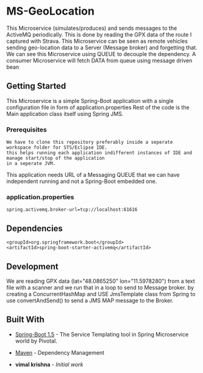 # MS-GeoLocation
This Microservice (simulates/produces) and sends messages to the ActiveMQ periodically. This is done by reading the GPX data of the route I captured with Strava. This Microservice can be seen as remote vehicles sending geo-location data to a Server (Message broker) and forgetting that. We can see this Microservice using QUEUE to decouple the dependency. A consumer Microservice will fetch DATA from queue using message driven bean

## Getting Started
This Microservice is a simple Spring-Boot application with a single configuration file in form of application.properties
Rest of the code is the Main application class itself using Spring JMS.
### Prerequisites

```
We have to clone this repository preferably inside a seperate workspace folder for STS/Eclipse IDE.
this helps running each application indifferent instances of IDE and manage start/stop of the application 
in a seperate JVM.
```
This application needs URL of a Messaging QUEUE that we can have independent running and not a Spring-Boot embedded one.

### application.properties
```
spring.activemq.broker-url=tcp://localhost:61616
```
## Dependencies
```
<groupId>org.springframework.boot</groupId>
<artifactId>spring-boot-starter-activemq</artifactId>
```

## Development 

We are reading GPX data (lat="48.0865250" lon="11.5978280") from a text file with a scanner and we run that in a loop to send to Message broker.
by creating a ConcurrentHashMap and USE JmsTemplate class from Spring to use convertAndSend() to send a JMS MAP message to the Broker.

## Built With

* [Spring-Boot 1.5](http://start.spring.io/) - The Service Templating tool in Spring Microservice world by Pivotal.
* [Maven](https://maven.apache.org/) - Dependency Management

* **vimal krishna** - *Initial work* 
